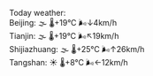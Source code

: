 Today weather:  
Beijing: 🌫  🌡️+19°C 🌬️↓4km/h  
Tianjin: 🌫  🌡️+19°C 🌬️↖19km/h  
Shijiazhuang: 🌫  🌡️+25°C 🌬️↑26km/h  
Tangshan: ☀️   🌡️+8°C 🌬️←12km/h  
